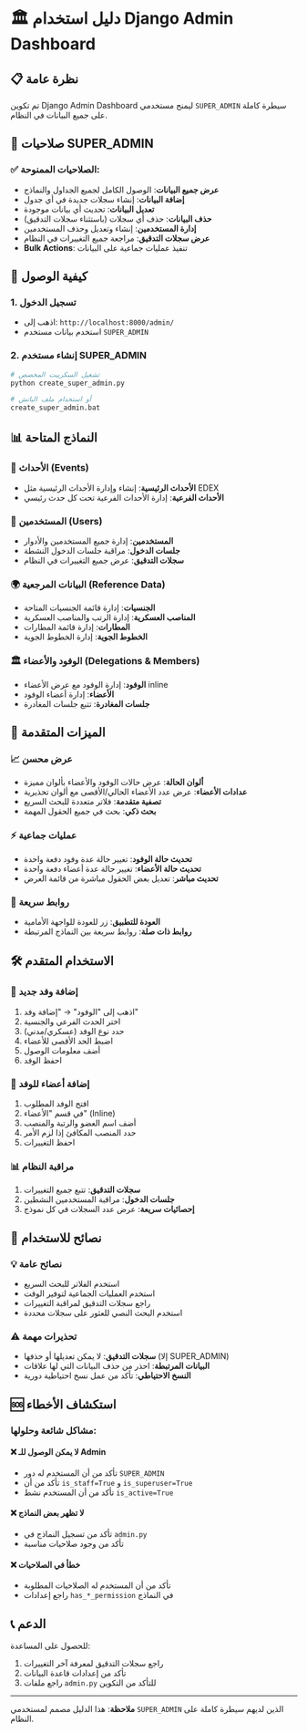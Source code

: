 # 🏛️ دليل استخدام Django Admin Dashboard

## 📋 نظرة عامة

تم تكوين Django Admin Dashboard ليمنح مستخدمي `SUPER_ADMIN` سيطرة كاملة على جميع البيانات في النظام.

## 🔐 صلاحيات SUPER_ADMIN

### ✅ الصلاحيات الممنوحة:
- **عرض جميع البيانات**: الوصول الكامل لجميع الجداول والنماذج
- **إضافة البيانات**: إنشاء سجلات جديدة في أي جدول
- **تعديل البيانات**: تحديث أي بيانات موجودة
- **حذف البيانات**: حذف أي سجلات (باستثناء سجلات التدقيق)
- **إدارة المستخدمين**: إنشاء وتعديل وحذف المستخدمين
- **عرض سجلات التدقيق**: مراجعة جميع التغييرات في النظام
- **Bulk Actions**: تنفيذ عمليات جماعية على البيانات

## 🚀 كيفية الوصول

### 1. تسجيل الدخول
- اذهب إلى: `http://localhost:8000/admin/`
- استخدم بيانات مستخدم `SUPER_ADMIN`

### 2. إنشاء مستخدم SUPER_ADMIN
```bash
# تشغيل السكريبت المخصص
python create_super_admin.py

# أو استخدام ملف الباتش
create_super_admin.bat
```

## 📊 النماذج المتاحة

### 🎯 الأحداث (Events)
- **الأحداث الرئيسية**: إنشاء وإدارة الأحداث الرئيسية مثل EDEX
- **الأحداث الفرعية**: إدارة الأحداث الفرعية تحت كل حدث رئيسي

### 👥 المستخدمين (Users)
- **المستخدمين**: إدارة جميع المستخدمين والأدوار
- **جلسات الدخول**: مراقبة جلسات الدخول النشطة
- **سجلات التدقيق**: عرض جميع التغييرات في النظام

### 🌍 البيانات المرجعية (Reference Data)
- **الجنسيات**: إدارة قائمة الجنسيات المتاحة
- **المناصب العسكرية**: إدارة الرتب والمناصب العسكرية
- **المطارات**: إدارة قائمة المطارات
- **الخطوط الجوية**: إدارة الخطوط الجوية

### 🏛️ الوفود والأعضاء (Delegations & Members)
- **الوفود**: إدارة الوفود مع عرض الأعضاء inline
- **الأعضاء**: إدارة أعضاء الوفود
- **جلسات المغادرة**: تتبع جلسات المغادرة

## 🎨 الميزات المتقدمة

### 📈 عرض محسن
- **ألوان الحالة**: عرض حالات الوفود والأعضاء بألوان مميزة
- **عدادات الأعضاء**: عرض عدد الأعضاء الحالي/الأقصى مع ألوان تحذيرية
- **تصفية متقدمة**: فلاتر متعددة للبحث السريع
- **بحث ذكي**: بحث في جميع الحقول المهمة

### ⚡ عمليات جماعية
- **تحديث حالة الوفود**: تغيير حالة عدة وفود دفعة واحدة
- **تحديث حالة الأعضاء**: تغيير حالة عدة أعضاء دفعة واحدة
- **تحديث مباشر**: تعديل بعض الحقول مباشرة من قائمة العرض

### 🔗 روابط سريعة
- **العودة للتطبيق**: زر للعودة للواجهة الأمامية
- **روابط ذات صلة**: روابط سريعة بين النماذج المرتبطة

## 🛠️ الاستخدام المتقدم

### 📝 إضافة وفد جديد
1. اذهب إلى "الوفود" → "إضافة وفد"
2. اختر الحدث الفرعي والجنسية
3. حدد نوع الوفد (عسكري/مدني)
4. اضبط الحد الأقصى للأعضاء
5. أضف معلومات الوصول
6. احفظ الوفد

### 👤 إضافة أعضاء للوفد
1. افتح الوفد المطلوب
2. في قسم "الأعضاء" (Inline)
3. أضف اسم العضو والرتبة والمنصب
4. حدد المنصب المكافئ إذا لزم الأمر
5. احفظ التغييرات

### 📊 مراقبة النظام
1. **سجلات التدقيق**: تتبع جميع التغييرات
2. **جلسات الدخول**: مراقبة المستخدمين النشطين
3. **إحصائيات سريعة**: عرض عدد السجلات في كل نموذج

## 🔧 نصائح للاستخدام

### 💡 نصائح عامة
- استخدم الفلاتر للبحث السريع
- استخدم العمليات الجماعية لتوفير الوقت
- راجع سجلات التدقيق لمراقبة التغييرات
- استخدم البحث النصي للعثور على سجلات محددة

### ⚠️ تحذيرات مهمة
- **سجلات التدقيق**: لا يمكن تعديلها أو حذفها (إلا SUPER_ADMIN)
- **البيانات المرتبطة**: احذر من حذف البيانات التي لها علاقات
- **النسخ الاحتياطي**: تأكد من عمل نسخ احتياطية دورية

## 🆘 استكشاف الأخطاء

### مشاكل شائعة وحلولها:

#### ❌ لا يمكن الوصول للـ Admin
- تأكد من أن المستخدم له دور `SUPER_ADMIN`
- تأكد من أن `is_staff=True` و `is_superuser=True`
- تأكد من أن المستخدم نشط `is_active=True`

#### ❌ لا تظهر بعض النماذج
- تأكد من تسجيل النماذج في `admin.py`
- تأكد من وجود صلاحيات مناسبة

#### ❌ خطأ في الصلاحيات
- تأكد من أن المستخدم له الصلاحيات المطلوبة
- راجع إعدادات `has_*_permission` في النماذج

## 📞 الدعم

للحصول على المساعدة:
1. راجع سجلات التدقيق لمعرفة آخر التغييرات
2. تأكد من إعدادات قاعدة البيانات
3. راجع ملفات `admin.py` للتأكد من التكوين

---

**ملاحظة**: هذا الدليل مصمم لمستخدمي `SUPER_ADMIN` الذين لديهم سيطرة كاملة على النظام.
